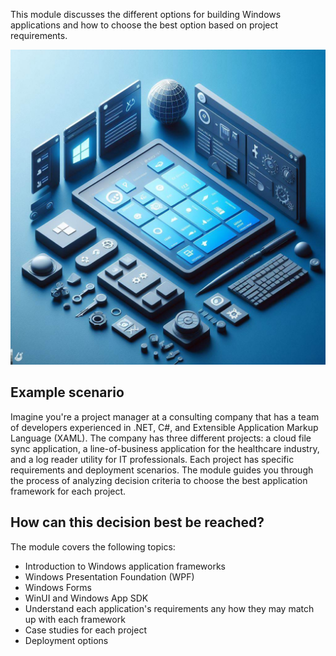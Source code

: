 This module discusses the different options for building Windows applications and how to choose the best option based on project requirements.

![A picture visualizing Windows UI framework design and development.](../media/windows-development-design.jpg)

## Example scenario

Imagine you're a project manager at a consulting company that has a team of developers experienced in .NET, C#, and Extensible Application Markup Language (XAML). The company has three different projects: a cloud file sync application, a line-of-business application for the healthcare industry, and a log reader utility for IT professionals. Each project has specific requirements and deployment scenarios. The module guides you through the process of analyzing decision criteria to choose the best application framework for each project.

## How can this decision best be reached?

The module covers the following topics:

- Introduction to Windows application frameworks
- Windows Presentation Foundation (WPF)
- Windows Forms
- WinUI and Windows App SDK
- Understand each application's requirements any how they may match up with each framework
- Case studies for each project
- Deployment options
